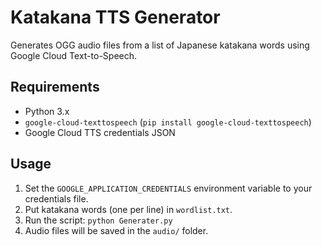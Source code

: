 # Katakana TTS Generator

Generates OGG audio files from a list of Japanese katakana words using Google Cloud Text-to-Speech.

## Requirements

- Python 3.x  
- `google-cloud-texttospeech` (`pip install google-cloud-texttospeech`)  
- Google Cloud TTS credentials JSON

## Usage

1. Set the `GOOGLE_APPLICATION_CREDENTIALS` environment variable to your credentials file.
2. Put katakana words (one per line) in `wordlist.txt`.
3. Run the script: `python Generater.py`
4. Audio files will be saved in the `audio/` folder.
